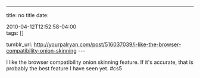 ---
title: no title
date:

 2010-04-12T12:52:58-04:00  
tags:  []

tumblr_url:
http://yourpalryan.com/post/516037039/i-like-the-browser-compatibility-onion-skinning
\-\--

I like the browser compatibility onion skinning feature. If it's
accurate, that is probably the best feature I have seen yet. \#cs5
